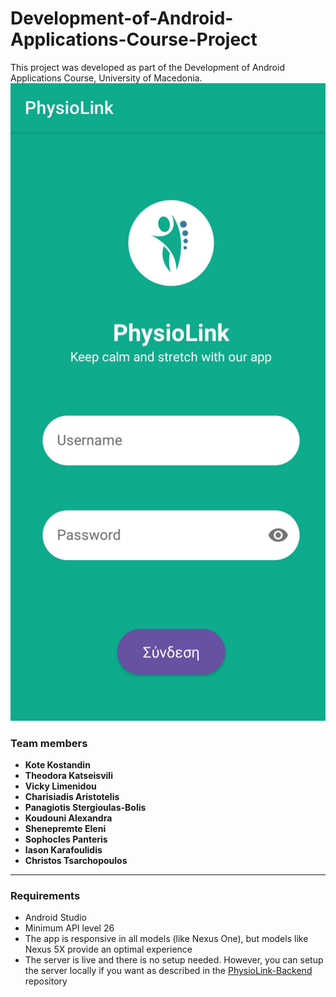 # Development-of-Android-Applications-Course-Project
This project was developed as part of the Development of Android Applications Course, University of Macedonia.
<img src="screenshots/login_screen.jpg"/>

### Team members
<ul>
    <li><b>Kote Kostandin</b></li>
    <li><b>Theodora Katseisvili</b></li>
    <li><b>Vicky Limenidou</b></li>
    <li><b>Charisiadis Aristotelis</b></li>
    <li><b>Panagiotis Stergioulas-Bolis</b></li>
    <li><b>Koudouni Alexandra</b></li>
    <li><b>Shenepremte Eleni</b></li>
    <li><b>Sophocles Panteris</b></li>
    <li><b>Iason Karafoulidis</b></li>
    <li><b>Christos Tsarchopoulos</b></li>
</ul>
<hr>

### Requirements
<ul>
    <li>Android Studio</li>
    <li>Minimum API level 26</li>
    <li>The app is responsive in all models (like Nexus One), but models like Nexus 5X provide an optimal experience</li>
    <li>The server is live and there is no setup needed. However, you can setup the server locally if you want as described in the <a href="https://github.com/setokk/PhysioLink-Backend#running-the-app">PhysioLink-Backend</a> repository</li>
</ul>


